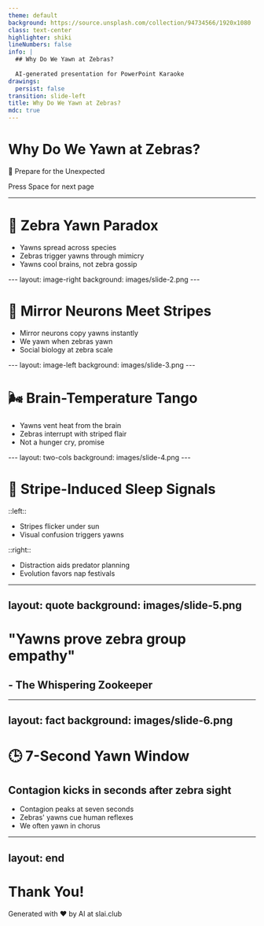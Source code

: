```yaml
---
theme: default
background: https://source.unsplash.com/collection/94734566/1920x1080
class: text-center
highlighter: shiki
lineNumbers: false
info: |
  ## Why Do We Yawn at Zebras?
  
  AI-generated presentation for PowerPoint Karaoke
drawings:
  persist: false
transition: slide-left
title: Why Do We Yawn at Zebras?
mdc: true
---
```


# Why Do We Yawn at Zebras?

🎪 Prepare for the Unexpected

<div class="pt-12">
  <span @click="$slidev.nav.next" class="px-2 py-1 rounded cursor-pointer" hover="bg-white bg-opacity-10">
    Press Space for next page <carbon:arrow-right class="inline"/>
  </span>
</div>

<div class="abs-br m-6 flex gap-2">
  <a href="https://github.com/beevelop/slai.club" target="_blank" alt="GitHub"
    class="text-xl slidev-icon-btn opacity-50 !border-none !hover:text-white">
    <carbon-logo-github />
  </a>
</div>

---

# 🦓 Zebra Yawn Paradox

<v-clicks>

- Yawns spread across species
- Zebras trigger yawns through mimicry
- Yawns cool brains, not zebra gossip

</v-clicks>
---
layout: image-right
background: images/slide-2.png
---

# 🧠 Mirror Neurons Meet Stripes

<v-clicks>

- Mirror neurons copy yawns instantly
- We yawn when zebras yawn
- Social biology at zebra scale

</v-clicks>
---
layout: image-left
background: images/slide-3.png
---

# 🌬️ Brain-Temperature Tango

<v-clicks>

- Yawns vent heat from the brain
- Zebras interrupt with striped flair
- Not a hunger cry, promise

</v-clicks>
---
layout: two-cols
background: images/slide-4.png
---

# 🌈 Stripe-Induced Sleep Signals
::left::

- Stripes flicker under sun
- Visual confusion triggers yawns

::right::

- Distraction aids predator planning
- Evolution favors nap festivals
---
layout: quote
background: images/slide-5.png
---

# "Yawns prove zebra group empathy"
## - The Whispering Zookeeper
---
layout: fact
background: images/slide-6.png
---

# 🕒 7-Second Yawn Window
## Contagion kicks in seconds after zebra sight

- Contagion peaks at seven seconds
- Zebras' yawns cue human reflexes
- We often yawn in chorus

---
layout: end
---

# Thank You!

Generated with ❤️ by AI at slai.club

